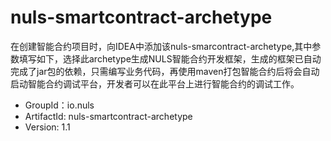 # nuls-smartcontract-archetype
在创建智能合约项目时，向IDEA中添加该nuls-smarcontract-archetype,其中参数填写如下，选择此archetype生成NULS智能合约开发框架，生成的框架已自动完成了jar包的依赖，只需编写业务代码，再使用maven打包智能合约后将会自动启动智能合约调试平台，开发者可以在此平台上进行智能合约的调试工作。
- GroupId：io.nuls
- ArtifactId: nuls-smartcontract-archetype 
- Version: 1.1

